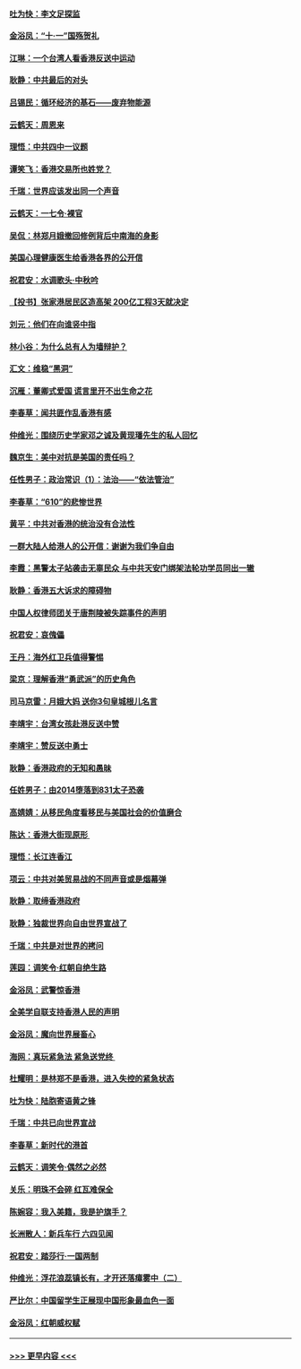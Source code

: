 #### [吐为快：李文足探监](../pages/nsc993/n11509622.md?t=09100222) 
#### [金浴凤：“十‧一”国殇贺礼](../pages/nsc993/n11509593.md?t=09100222) 
#### [江琳：一个台湾人看香港反送中运动](../pages/nsc993/n11509211.md?t=09100222) 
#### [耿静：中共最后的对头](../pages/nsc993/n11508308.md?t=09100222) 
#### [吕锡民：循环经济的基石——废弃物能源](../pages/nsc993/n11508212.md?t=09100222) 
#### [云鹤天：周恩来](../pages/nsc993/n11508055.md?t=09100222) 
#### [理悟：中共四中一议题](../pages/nsc993/n11507782.md?t=09100222) 
#### [谭笑飞：香港交易所也姓党？](../pages/nsc993/n11507753.md?t=09100222) 
#### [千瑞：世界应该发出同一个声音](../pages/nsc993/n11507290.md?t=09100222) 
#### [云鹤天：一七令‧裸官](../pages/nsc993/n11507177.md?t=09100222) 
#### [吴侃：林郑月娥撤回修例背后中南海的身影](../pages/nsc993/n11506876.md?t=09100222) 
#### [美国心理健康医生给香港各界的公开信](../pages/nsc993/n11506809.md?t=09100222) 
#### [祝君安：水调歌头‧中秋吟](../pages/nsc993/n11506758.md?t=09100222) 
#### [【投书】张家港居民区造高架 200亿工程3天就决定](../pages/nsc993/n11506682.md?t=09100222) 
#### [刘元：他们在向谁竖中指](../pages/nsc993/n11505384.md?t=09100222) 
#### [林小谷：为什么总有人为墙辩护？](../pages/nsc993/n11505226.md?t=09100222) 
#### [汇文：维稳“黑洞”](../pages/nsc993/n11504347.md?t=09100222) 
#### [沉雁：董卿式爱国 谎言里开不出生命之花](../pages/nsc993/n11503215.md?t=09100222) 
#### [李春草：闻共匪作乱香港有感](../pages/nsc993/n11503072.md?t=09100222) 
#### [仲维光：围绕历史学家邓之诚及黄现璠先生的私人回忆](../pages/nsc993/n11501330.md?t=09100222) 
#### [魏京生：美中对抗是美国的责任吗？](../pages/nsc993/n11500723.md?t=09100222) 
#### [任性男子：政治常识（1）：法治——“依法管治”](../pages/nsc993/n11500791.md?t=09100222) 
#### [李春草：“610”的悲惨世界](../pages/nsc993/n11501141.md?t=09100222) 
#### [黄平：中共对香港的统治没有合法性](../pages/nsc993/n11499473.md?t=09100222) 
#### [一群大陆人给港人的公开信：谢谢为我们争自由](../pages/nsc993/n11500402.md?t=09100222) 
#### [李霞：黑警太子站袭击无辜民众 与中共天安门绑架法轮功学员同出一辙](../pages/nsc993/n11499805.md?t=09100222) 
#### [耿静：香港五大诉求的障碍物](../pages/nsc993/n11497578.md?t=09100222) 
#### [中国人权律师团关于唐荆陵被失踪事件的声明](../pages/nsc993/n11500014.md?t=09100222) 
#### [祝君安：哀傀儡](../pages/nsc993/n11499776.md?t=09100222) 
#### [王丹：海外红卫兵值得警惕](../pages/nsc993/n11498138.md?t=09100222) 
#### [梁京：理解香港“勇武派”的历史角色](../pages/nsc993/n11498006.md?t=09100222) 
#### [司马京雷：月娥大妈  送你3句皇城根儿名言](../pages/nsc993/n11497885.md?t=09100222) 
#### [李靖宇：台湾女孩赴港反送中赞](../pages/nsc993/n11497721.md?t=09100222) 
#### [李靖宇：赞反送中勇士](../pages/nsc993/n11497452.md?t=09100222) 
#### [耿静：香港政府的无知和愚昧](../pages/nsc993/n11494238.md?t=09100222) 
#### [任姓男子：由2014堕落到831太子恐袭](../pages/nsc993/n11496683.md?t=09100222) 
#### [高婧婧：从移民角度看移民与美国社会的价值磨合](../pages/nsc993/n11495757.md?t=09100222) 
#### [陈达：香港大街现原形 ](../pages/nsc993/n11495441.md?t=09100222) 
#### [理悟：长江连香江](../pages/nsc993/n11495377.md?t=09100222) 
#### [项云：中共对美贸易战的不同声音或是烟幕弹](../pages/nsc993/n11494929.md?t=09100222) 
#### [耿静：取缔香港政府](../pages/nsc993/n11494218.md?t=09100222) 
#### [耿静：独裁世界向自由世界宣战了](../pages/nsc993/n11494190.md?t=09100222) 
#### [千瑞：中共是对世界的拷问](../pages/nsc993/n11493021.md?t=09100222) 
#### [莲园：调笑令‧红朝自绝生路](../pages/nsc993/n11493011.md?t=09100222) 
#### [金浴凤：武警惊香港](../pages/nsc993/n11492994.md?t=09100222) 
#### [全美学自联支持香港人民的声明](../pages/nsc993/n11492630.md?t=09100222) 
#### [金浴凤：魔向世界展畜心](../pages/nsc993/n11492599.md?t=09100222) 
#### [海网：真玩紧急法 紧急送党终 ](../pages/nsc993/n11492535.md?t=09100222) 
#### [杜耀明：是林郑不是香港，进入失控的紧急状态](../pages/nsc993/n11491420.md?t=09100222) 
#### [吐为快：陆胞寄语黄之锋](../pages/nsc993/n11491117.md?t=09100222) 
#### [千瑞：中共已向世界宣战](../pages/nsc993/n11490123.md?t=09100222) 
#### [李春草：新时代的港首](../pages/nsc993/n11489864.md?t=09100222) 
#### [云鹤天：调笑令·偶然之必然](../pages/nsc993/n11489701.md?t=09100222) 
#### [关乐：明珠不会碎 红瓦难保全](../pages/nsc993/n11489647.md?t=09100222) 
#### [陈婉容：我入美籍，我是护旗手？](../pages/nsc993/n11487908.md?t=09100222) 
#### [长洲散人：新兵车行 六四见闻](../pages/nsc993/n11487729.md?t=09100222) 
#### [祝君安：踏莎行‧一国两制](../pages/nsc993/n11487699.md?t=09100222) 
#### [仲维光：浮花浪蕊镇长有，才开还落瘴雾中（二）](../pages/nsc993/n11483286.md?t=09100222) 
#### [严比尔：中国留学生正展现中国形象最血色一面](../pages/nsc993/n11485145.md?t=09100222) 
#### [金浴凤：红朝威权赋](../pages/nsc993/n11485191.md?t=09100222) 

----
#### [ >>> 更早内容 <<< ](../indexes/nsc993-earlier.md)
